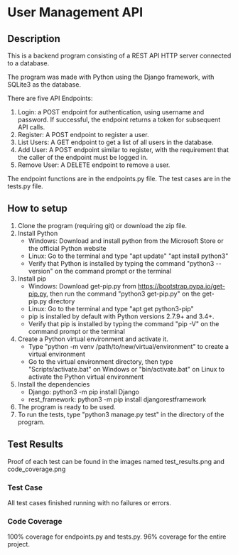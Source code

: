 # User Management API

## Description

This is a backend program consisting of a REST API HTTP server connected to a database.

The program was made with Python using the Django framework, with SQLite3 as the database.

There are five API Endpoints:
1. Login: a POST endpoint for authentication, using username and password. If successful, the endpoint returns a token for subsequent API calls.
2. Register: A POST endpoint to register a user.
3. List Users: A GET endpoint to get a list of all users in the database.
4. Add User: A POST endpoint similar to register, with the requirement that the caller of the endpoint must be logged in.
5. Remove User: A DELETE endpoint to remove a user.

The endpoint functions are in the endpoints.py file.
The test cases are in the tests.py file.

## How to setup

1. Clone the program (requiring git) or download the zip file.
2. Install Python
    - Windows: Download and install python from the Microsoft Store or the official Python website
    - Linux: Go to the terminal and type "apt update" "apt install python3"
    - Verify that Python is installed by typing the command "python3 --version" on the command prompt or the terminal
3. Install pip
    - Windows: Download get-pip.py from https://bootstrap.pypa.io/get-pip.py, then run the command "python3 get-pip.py" on the get-pip.py directory
    - Linux: Go to the terminal and type "apt get python3-pip"
    - pip is installed by default with Python versions 2.7.9+ and 3.4+.
    - Verify that pip is installed by typing the command "pip -V" on the command prompt or the terminal
4. Create a Python virtual environment and activate it.
    - Type "python -m venv /path/to/new/virtual/environment" to create a virtual environment
    - Go to the virtual environment directory, then type "Scripts/activate.bat" on Windows or "bin/activate.bat" on Linux to activate the Python virtual environment
5. Install the dependencies
    - Django: python3 -m pip install Django
    - rest_framework: python3 -m pip install djangorestframework
6. The program is ready to be used.
7. To run the tests, type "python3 manage.py test" in the directory of the program.

## Test Results
Proof of each test can be found in the images named test_results.png and code_coverage.png

### Test Case
All test cases finished running with no failures or errors.

### Code Coverage
100% coverage for endpoints.py and tests.py.
96% coverage for the entire project.
